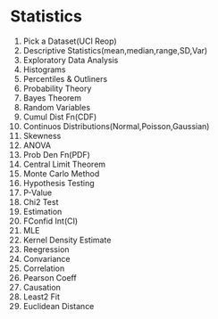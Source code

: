 # Statistics

1. Pick a Dataset(UCI Reop)
2. Descriptive Statistics(mean,median,range,SD,Var)
3. Exploratory Data Analysis
4. Histograms
5. Percentiles & Outliners
6. Probability Theory
7. Bayes Theorem
8. Random Variables
9. Cumul Dist Fn(CDF)
10. Continuos Distributions(Normal,Poisson,Gaussian)
11. Skewness
12. ANOVA
13. Prob Den Fn(PDF)
14. Central Limit Theorem
15. Monte Carlo Method
16. Hypothesis Testing
17. P-Value
18. Chi2 Test
19. Estimation
20. FConfid Int(CI)
21. MLE
22. Kernel Density Estimate
23. Reegression
24. Convariance
25. Correlation
26. Pearson Coeff
27. Causation
28. Least2 Fit
29. Euclidean Distance
